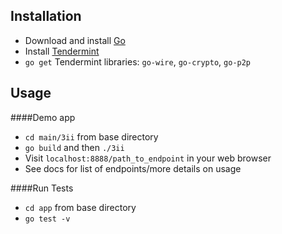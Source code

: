 ## Installation
- Download and install [Go](https://golang.org/dl/)
- Install [Tendermint](https://github.com/tendermint/tendermint/wiki/Installation)
- `go get` Tendermint libraries: `go-wire`, `go-crypto`, `go-p2p`

## Usage
####Demo app
- `cd main/3ii` from base directory
- `go build` and then `./3ii`
- Visit `localhost:8888/path_to_endpoint` in your web browser
- See docs for list of endpoints/more details on usage

####Run Tests 
- `cd app` from base directory
- `go test -v`
